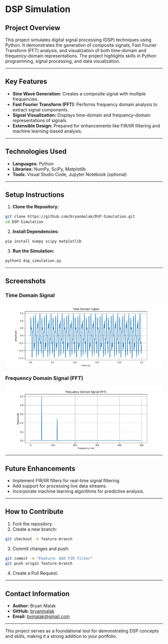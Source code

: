 # DSP Simulation

## Project Overview
This project simulates digital signal processing (DSP) techniques using Python. It demonstrates the generation of composite signals, Fast Fourier Transform (FFT) analysis, and visualization of both time-domain and frequency-domain representations. The project highlights skills in Python programming, signal processing, and data visualization.

---

## Key Features
- **Sine Wave Generation:** Creates a composite signal with multiple frequencies.
- **Fast Fourier Transform (FFT):** Performs frequency domain analysis to extract signal components.
- **Signal Visualization:** Displays time-domain and frequency-domain representations of signals.
- **Extensible Design:** Prepared for enhancements like FIR/IIR filtering and machine learning-based analysis.

---

## Technologies Used
- **Languages:** Python
- **Libraries:** NumPy, SciPy, Matplotlib
- **Tools:** Visual Studio Code, Jupyter Notebook (optional)

---

## Setup Instructions
1. **Clone the Repository:**
```bash
git clone https://github.com/bryanmalak/DSP-Simulation.git
cd DSP-Simulation
```

2. **Install Dependencies:**
```bash
pip install numpy scipy matplotlib
```

3. **Run the Simulation:**
```bash
python3 dsp_simulation.py
```

---

## Screenshots
### Time Domain Signal
![Time Domain Signal](screenshots/time_domain_signal.png)

### Frequency Domain Signal (FFT)
![Frequency Domain Signal](screenshots/frequency_domain_signal.png)

---

## Future Enhancements
- Implement FIR/IIR filters for real-time signal filtering.
- Add support for processing live data streams.
- Incorporate machine learning algorithms for predictive analysis.

---

## How to Contribute
1. Fork the repository.
2. Create a new branch:
```bash
git checkout -b feature-branch
```
3. Commit changes and push:
```bash
git commit -m "Feature: Add FIR filter"
git push origin feature-branch
```
4. Create a Pull Request.

---

## Contact Information
- **Author:** Bryan Malak
- **GitHub:** [bryanmalak](https://github.com/bryanmalak)
- **Email:** bvmalak@gmail.com

---

This project serves as a foundational tool for demonstrating DSP concepts and skills, making it a strong addition to your portfolio.

